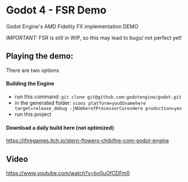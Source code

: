 # Godot 4 - FSR Demo

Godot Engine's AMD Fidelity FX implementation DEMO



*IMPORTANT:*
FSR is still in WIP, so this may lead to bugs/ not perfect yet!

 
## Playing the demo:

There are two options

#### Building the Engine

* run this command: `git clone git@github.com:godotengine/godot.git`
* in the generated folder: `scons platform=youOSnamehere target=release_debug -jNUmberofProcessorCoresHere production=yes`
* run this project

#### Download a daily build here (not optimized)

https://ifiregames.itch.io/stern-flowers-chibifire-com-godot-engine

## Video

https://www.youtube.com/watch?v=bv0uOfCDFm0
